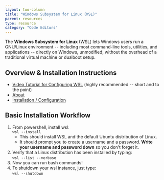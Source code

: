 ```yaml
---
layout: two-column
title: "Windows Subsystem for Linux (WSL)"
parent: resources
type: resource
category: "Code Editors"
---
```


The **Windows Subsystem for Linux** (WSL) lets Windows users run a GNU/Linux environment -- including most command-line tools, utilities, and applications -- directly on Windows, unmodified, without the overhead of a traditional virtual machine or dualboot setup.

## Overview & Installation Instructions
* <a href="https://www.youtube.com/watch?v=cJWhyycbPyA" target="_blank">Video Tutorial for Configuring WSL</a> (highly recommended -- short and to the point)
* <a href="https://learn.microsoft.com/en-us/windows/wsl/about" target="_blank">About</a>
* <a href="https://learn.microsoft.com/en-us/windows/wsl/basic-commands" target="_blank">Installation / Configuration</a>

## Basic Installation Workflow
1. From powershell, install wsl:<br> `wsl --install`
    * This should install WSL and the default Ubuntu distribution of Linux.
    * It should prompt you to create a username and a password. **Write your username and password down** so you don't forget it.
2. Verify that a Linux distribution has been installed by typing:<br> `wsl --list --verbose`
3. Now you can run bash commands!
4. To shutdown your wsl instance, just type:<br>`wsl --shutdown`


